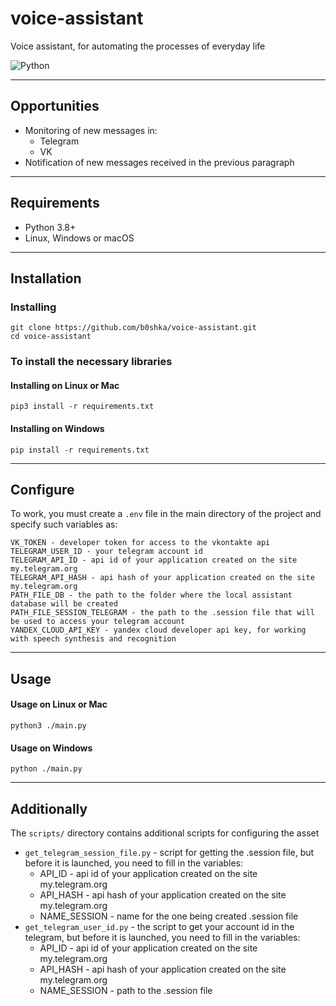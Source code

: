 # voice-assistant

Voice assistant, for automating the processes of everyday life

![Python][python-version]

---
## Opportunities
* Monitoring of new messages in:
	- Telegram
	- VK
* Notification of new messages received in the previous paragraph


---
## Requirements
* Python 3.8+
* Linux, Windows or macOS

---
## Installation

### Installing
```
git clone https://github.com/b0shka/voice-assistant.git
cd voice-assistant
```

### To install the necessary libraries
#### Installing on Linux or Mac
```
pip3 install -r requirements.txt
```

#### Installing on Windows
```
pip install -r requirements.txt
```

---
## Configure
To work, you must create a `.env` file in the main directory of the project and specify such variables as:
```
VK_TOKEN - developer token for access to the vkontakte api
TELEGRAM_USER_ID - your telegram account id
TELEGRAM_API_ID - api id of your application created on the site my.telegram.org
TELEGRAM_API_HASH - api hash of your application created on the site my.telegram.org
PATH_FILE_DB - the path to the folder where the local assistant database will be created
PATH_FILE_SESSION_TELEGRAM - the path to the .session file that will be used to access your telegram account
YANDEX_CLOUD_API_KEY - yandex cloud developer api key, for working with speech synthesis and recognition
```


---
## Usage
#### Usage on Linux or Mac
```
python3 ./main.py
```

#### Usage on Windows
```
python ./main.py
```


---
## Additionally
The `scripts/` directory contains additional scripts for configuring the asset
* `get_telegram_session_file.py` - script for getting the .session file, but before it is launched, you need to fill in the variables:
	- API_ID - api id of your application created on the site my.telegram.org
	- API_HASH - api hash of your application created on the site my.telegram.org
	- NAME_SESSION - name for the one being created .session file
* `get_telegram_user_id.py` - the script to get your account id in the telegram, but before it is launched, you need to fill in the variables:
	- API_ID - api id of your application created on the site my.telegram.org
	- API_HASH - api hash of your application created on the site my.telegram.org
	- NAME_SESSION - path to the .session file


[python-version]: https://img.shields.io/static/v1?label=Python&message=v3.8&color=blue